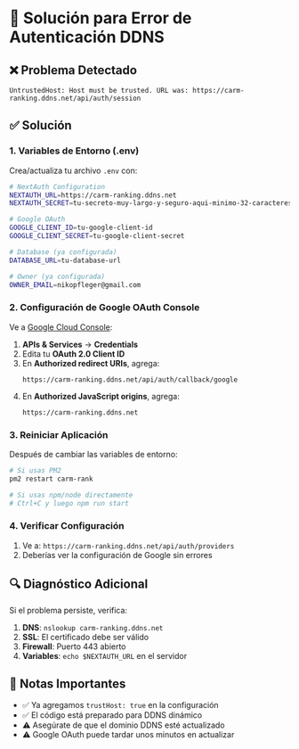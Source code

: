 # 🔧 Solución para Error de Autenticación DDNS

## ❌ Problema Detectado
```
UntrustedHost: Host must be trusted. URL was: https://carm-ranking.ddns.net/api/auth/session
```

## ✅ Solución

### 1. Variables de Entorno (.env)
Crea/actualiza tu archivo `.env` con:

```bash
# NextAuth Configuration
NEXTAUTH_URL=https://carm-ranking.ddns.net
NEXTAUTH_SECRET=tu-secreto-muy-largo-y-seguro-aqui-minimo-32-caracteres

# Google OAuth
GOOGLE_CLIENT_ID=tu-google-client-id
GOOGLE_CLIENT_SECRET=tu-google-client-secret

# Database (ya configurada)
DATABASE_URL=tu-database-url

# Owner (ya configurada)
OWNER_EMAIL=nikopfleger@gmail.com
```

### 2. Configuración de Google OAuth Console

Ve a [Google Cloud Console](https://console.cloud.google.com/):

1. **APIs & Services** → **Credentials**
2. Edita tu **OAuth 2.0 Client ID**
3. En **Authorized redirect URIs**, agrega:
   ```
   https://carm-ranking.ddns.net/api/auth/callback/google
   ```
4. En **Authorized JavaScript origins**, agrega:
   ```
   https://carm-ranking.ddns.net
   ```

### 3. Reiniciar Aplicación
Después de cambiar las variables de entorno:
```bash
# Si usas PM2
pm2 restart carm-rank

# Si usas npm/node directamente
# Ctrl+C y luego npm run start
```

### 4. Verificar Configuración
1. Ve a: `https://carm-ranking.ddns.net/api/auth/providers`
2. Deberías ver la configuración de Google sin errores

## 🔍 Diagnóstico Adicional

Si el problema persiste, verifica:

1. **DNS**: `nslookup carm-ranking.ddns.net`
2. **SSL**: El certificado debe ser válido
3. **Firewall**: Puerto 443 abierto
4. **Variables**: `echo $NEXTAUTH_URL` en el servidor

## 📝 Notas Importantes

- ✅ Ya agregamos `trustHost: true` en la configuración
- ✅ El código está preparado para DDNS dinámico
- ⚠️ Asegúrate de que el dominio DDNS esté actualizado
- ⚠️ Google OAuth puede tardar unos minutos en actualizar
